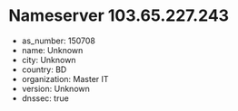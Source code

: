 # Nameserver 103.65.227.243

* as_number: 150708
* name: Unknown
* city: Unknown
* country: BD
* organization: Master IT
* version: Unknown
* dnssec: true
